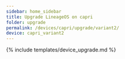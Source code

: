 ```yaml
---
sidebar: home_sidebar
title: Upgrade LineageOS on capri
folder: upgrade
permalink: /devices/capri/upgrade/variant2/
device: capri_variant2
---
```

{% include templates/device_upgrade.md %}
